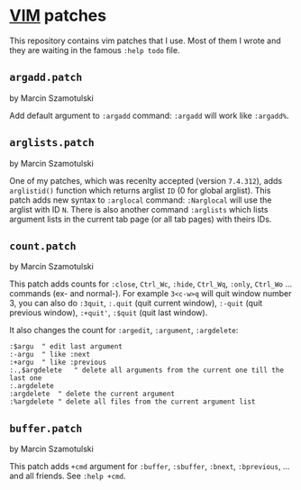 [VIM](http://www.vim.rog) patches
=================================

This repository contains vim patches that I use.  Most of them I wrote and they are waiting in the famous `:help todo` file.

`argadd.patch`
--------------
by Marcin Szamotulski

Add default argument to `:argadd` command:  `:argadd` will work like
`:argadd%`.

`arglists.patch`
----------------
by Marcin Szamotulski

One of my patches, which was recenlty accepted (version `7.4.312`), adds
`arglistid()` function which returns arglist `ID` (0 for global arglist).  This
patch adds new syntax to `:arglocal` command: `:Narglocal` will use the arglist
with ID `N`.  There is also another command `:arglists` which lists argument
lists in the current tab page (or all tab pages) with theirs IDs.

`count.patch`
----------------
by Marcin Szamotulski

This patch adds counts for `:close`, `Ctrl_Wc`, `:hide`, `Ctrl_Wq`, `:only`,
`Ctrl_Wo`  ... commands (ex- and normal-).  For example `3<c-w>q` will quit
window number 3, you can also do `:3quit`, `:.quit` (quit current window),
`:-quit` (quit previous window), `:+quit'`, `:$quit` (quit last window).

It also changes the count for `:argedit`, `:argument`, `:argdelete`:
```
:$argu	" edit last argument
:-argu	" like :next
:+argu  " like :previous
:.,$argdelete	" delete all arguments from the current one till the last one
:.argdelete
:argdelete	" delete the current argument
:%argdelete	" delete all files from the current argument list
```

`buffer.patch`
--------------
by Marcin Szamotulski

This patch adds `+cmd` argument for `:buffer`, `:sbuffer`, `:bnext`,
`:bprevious`, ... and all friends.  See `:help +cmd`.
